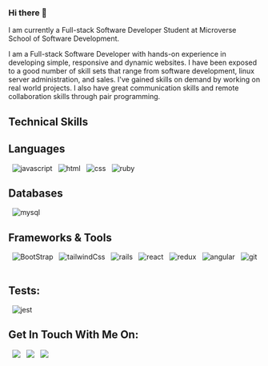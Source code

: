 ### Hi there 👋

<!--
**leonard33/leonard33** is a ✨ _special_ ✨ repository because its `README.md` (this file) appears on your GitHub profile.

Here are some ideas to get you started:

- 🔭 I’m currently working on ...
- 🌱 I’m currently learning ...
- 👯 I’m looking to collaborate on ...
- 🤔 I’m looking for help with ...
- 💬 Ask me about ...
- 📫 How to reach me: ...
- 😄 Pronouns: ...
- ⚡ Fun fact: ...
-->
I am currently a Full-stack Software Developer  Student at Microverse School of Software Development.

I am a Full-stack Software Developer with hands-on experience in developing simple, responsive and dynamic websites. I have been exposed to a good number of skill sets that range from software development, linux server administration, and sales. I've gained skills on demand by working on real world projects. I also have great communication skills and remote collaboration skills through pair programming.
## Technical Skills

## Languages
&nbsp;
![javascript](https://img.shields.io/badge/JavaScript-F7DF1E?style=for-the-badge&logo=javascript&logoColor=black) &nbsp; 
![html](https://img.shields.io/badge/HTML-239120?style=for-the-badge&logo=html5&logoColor=white) &nbsp;
![css](https://img.shields.io/badge/CSS-239120?&style=for-the-badge&logo=css3&logoColor=white) &nbsp;
![ruby](https://img.shields.io/badge/Ruby-CC342D?style=for-the-badge&logo=ruby&logoColor=white) &nbsp;

## Databases
&nbsp;
![mysql](https://img.shields.io/badge/MySQL-00000F?style=for-the-badge&logo=mysql&logoColor=white) &nbsp;

## Frameworks & Tools
&nbsp;
![BootStrap](https://img.shields.io/badge/Bootstrap-563D7C?style=for-the-badge&logo=bootstrap&logoColor=white) &nbsp;
![tailwindCss](https://img.shields.io/badge/Tailwind_CSS-38B2AC?style=for-the-badge&logo=tailwind-css&logoColor=white) &nbsp;
![rails](https://img.shields.io/badge/Ruby_on_Rails-CC0000?style=for-the-badge&logo=ruby-on-rails&logoColor=white) &nbsp;
![react](https://img.shields.io/badge/React-20232A?style=for-the-badge&logo=react&logoColor=61DAFB) &nbsp;
![redux](https://img.shields.io/badge/Redux-593D88?style=for-the-badge&logo=redux&logoColor=white) &nbsp;
![angular](https://img.shields.io/badge/Angular-DD0031?style=for-the-badge&logo=angular&logoColor=white) &nbsp;
![git](https://img.shields.io/badge/Git-F7DF1E?style=for-the-badge&logo=git&logoColor=black) &nbsp;


## Tests:
&nbsp;
![jest](https://img.shields.io/badge/Jest-F7DF1E?style=for-the-badge&logo=jest&logoColor=black) &nbsp;
## Get In Touch With Me On:
&nbsp;
<a target="_blank"
href="https://www.linkedin.com/in/leonardkombo/"><img
src="https://img.shields.io/badge/-LinkedIn-0077b5?style=for-the-badge&logo=LinkedInlogoColor=white"></img></a> &nbsp;
<a target="_blank"
href="https://twitter.com/@LeonardKombo1"><img
src="https://img.shields.io/badge/-Twitter-1DA1F2?style=for-the-badge&logo=Twitter&logoColor=white"></img></a>  &nbsp;
<a target="_blank"
href="mailto:hello@leonardkombo14.com"><img
src="https://img.shields.io/badge/-EMail-D14836?style=for-the-badge&logo=Gmail&logoColor=white"></img></a> &nbsp;

